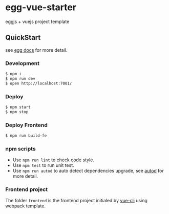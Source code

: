 # egg-vue-starter

eggjs + vuejs project template

## QuickStart

<!-- add docs here for user -->

see [egg docs][egg] for more detail.

### Development

```bash
$ npm i
$ npm run dev
$ open http://localhost:7001/
```

### Deploy

```bash
$ npm start
$ npm stop
```

### Deploy Frontend 

```bash
$ npm run build-fe
```

### npm scripts

- Use `npm run lint` to check code style.
- Use `npm test` to run unit test.
- Use `npm run autod` to auto detect dependencies upgrade, see [autod](https://www.npmjs.com/package/autod) for more detail.

### Frontend project

The folder `frontend` is the frontend project initialed by [vue-cli](https://github.com/vuejs/vue-cli) using webpack template.


[egg]: https://eggjs.org